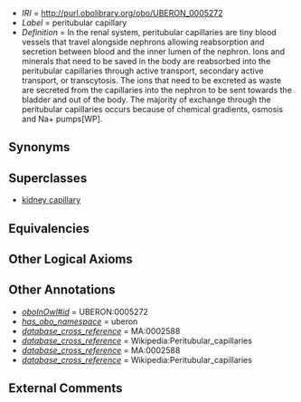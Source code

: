  * *IRI* = http://purl.obolibrary.org/obo/UBERON_0005272
 * *Label* = peritubular capillary
 * *Definition* = In the renal system, peritubular capillaries are tiny blood vessels that travel alongside nephrons allowing reabsorption and secretion between blood and the inner lumen of the nephron. Ions and minerals that need to be saved in the body are reabsorbed into the peritubular capillaries through active transport, secondary active transport, or transcytosis. The ions that need to be excreted as waste are secreted from the capillaries into the nephron to be sent towards the bladder and out of the body. The majority of exchange through the peritubular capillaries occurs because of chemical gradients, osmosis and Na+ pumps[WP].

## Synonyms


## Superclasses

 * [kidney capillary](../../UBERON/27/UBERON_0003527.md)

## Equivalencies


## Other Logical Axioms


## Other Annotations

 * *[oboInOwl#id](../../id/oboInOwl#id.md)* = UBERON:0005272
 * *[has_obo_namespace](../../ce/oboInOwl#hasOBONamespace.md)* = uberon
 * *[database_cross_reference](../../ef/oboInOwl#hasDbXref.md)* = MA:0002588
 * *[database_cross_reference](../../ef/oboInOwl#hasDbXref.md)* = Wikipedia:Peritubular_capillaries
 * *[database_cross_reference](../../ef/oboInOwl#hasDbXref.md)* = MA:0002588
 * *[database_cross_reference](../../ef/oboInOwl#hasDbXref.md)* = Wikipedia:Peritubular_capillaries

## External Comments

